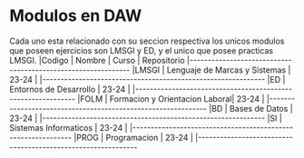 # Modulos en DAW
Cada uno esta relacionado con su seccion respectiva los unicos modulos que poseen ejercicios son LMSGI y ED, y el unico que posee practicas LMSGI.
|Codigo | Nombre                         | Curso | Repositorio
|-------------------------------------------------------------
|LMSGI  | Lenguaje de Marcas y Sistemas  | 23-24 | 
|-------------------------------------------------------------
|ED     | Entornos de Desarrollo         | 23-24 |
|-------------------------------------------------------------
|FOLM   | Formacion y Orientacion Laboral| 23-24 |
|-------------------------------------------------------------
|BD     | Bases de Datos                 | 23-24 |
|-------------------------------------------------------------
|SI     | Sistemas Informaticos          | 23-24 |
|-------------------------------------------------------------
|PROG   | Programacion                   | 23-24 |
|-------------------------------------------------------------

